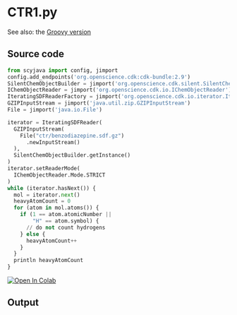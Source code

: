 # CTR1.py
See also: the [Groovy version](https://egonw.github.io/cdkbook/code/CTR1.code)
## Source code
```python
from scyjava import config, jimport
config.add_endpoints('org.openscience.cdk:cdk-bundle:2.9')
SilentChemObjectBuilder = jimport('org.openscience.cdk.silent.SilentChemObjectBuilder')
IChemObjectReader = jimport('org.openscience.cdk.io.IChemObjectReader')
IteratingSDFReaderFactory = jimport('org.openscience.cdk.io.iterator.IteratingSDFReader')
GZIPInputStream = jimport('java.util.zip.GZIPInputStream')
File = jimport('java.io.File')

iterator = IteratingSDFReader(
  GZIPInputStream(
    File("ctr/benzodiazepine.sdf.gz")
      .newInputStream()
  ),
  SilentChemObjectBuilder.getInstance()
)
iterator.setReaderMode(
  IChemObjectReader.Mode.STRICT
)
while (iterator.hasNext()) {
  mol = iterator.next()
  heavyAtomCount = 0
  for (atom in mol.atoms()) {
    if (1 == atom.atomicNumber ||
        "H" == atom.symbol) {
      // do not count hydrogens
    } else {
      heavyAtomCount++
    }
  }
  println heavyAtomCount
}
```
[![Open In Colab](https://colab.research.google.com/assets/colab-badge.svg)](https://colab.research.google.com/github/egonw/chempyformatics/blob/main/docs/nb/CTR1.ipynb)
## Output
```plain
```

